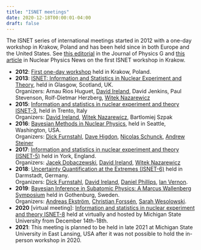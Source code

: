 ```yaml
---
title: "ISNET meetings"
date: 2020-12-18T00:00:01-04:00
draft: false
---
```



The ISNET series of international meetings started in 2012 with a one-day workshop in Krakow, Poland and has been held since in both Europe and the United States. See [this editorial](https://iopscience.iop.org/article/10.1088/0954-3899/42/3/030301) in the Journal of Physics G and [this article](https://doi.org/10.1080/10619127.2013.793104) in Nuclear Physics News on the first ISNET workshop in Krakow.

- **2012**: [First one-day workshop](https://doi.org/10.1080/10619127.2013.793104) held in Krakow, Poland.
- **2013**: [ISNET: Information and Statistics in Nuclear Experiment and Theory](https://indico.cern.ch/event/253381/), held in Glasgow, Scotland, UK.<br>
Organizers: Arnau Rios Huguet, [David Ireland](https://www.gla.ac.uk/schools/physics/staff/davidireland/), David Jenkins, Paul Stevenson, Rolf-Dietmar Herzberg, [Witek Nazarewicz](https://frib.msu.edu/about/organization/staff/nazarewicz-profile.html)
- **2015**: [Information and statistics in nuclear experiment and theory ISNET-3](https://www.ectstar.eu/node/1231), held in Trento, Italy<br>
Organizers: [David Ireland](https://www.gla.ac.uk/schools/physics/staff/davidireland/), [Witek Nazarewicz](https://frib.msu.edu/about/organization/staff/nazarewicz-profile.html),
Bartlomiej Szpak
- **2016**: [Bayesian Methods in Nuclear Physics](http://www.int.washington.edu/PROGRAMS/16-2a/), held in Seattle, Washington, USA.<br>
Organizers: [Dick Furnstahl](https://www.asc.ohio-state.edu/furnstahl.1/), [Dave Higdon](https://www.stat.vt.edu/people/stat-faculty/higdon-david.html), [Nicolas Schunck](https://pls.llnl.gov/people/staff-bios/nacs/schunck-n), [Andrew Steiner](http://neutronstars.utk.edu)
- **2017**: [Information and statistics in nuclear experiment and theory (ISNET-5)](https://www.york.ac.uk/physics/news/events/groups/nuclear-physics/isnet-5-workshop/) held in York, England.<br>
Organizers: [Jacek Dobaczewski](https://www.york.ac.uk/physics/people/dobaczewski/), [David Ireland](https://www.gla.ac.uk/schools/physics/staff/davidireland/),
[Witek Nazarewicz](https://frib.msu.edu/about/organization/staff/nazarewicz-profile.html)
- **2018**: [Uncertainty Quantification at the Extremes (ISNET-6)](https://indico.gsi.de/event/7534/) held in Darmstadt, Germany.<br>
Organizers: [Dick Furnstahl](https://www.asc.ohio-state.edu/furnstahl.1/), [David Ireland](https://www.gla.ac.uk/schools/physics/staff/davidireland/), [Daniel Phillips](https://www.ohio.edu/cas/phillid1), [Ian Vernon](https://www.dur.ac.uk/research/directory/staff/?id=3289).
- **2019**: [Bayesian Inference in Subatomic Physics: A Marcus Wallenberg Symposium](https://www.chalmers.se/en/conference/Bayesian%20Inference%20in%20Subatomic%20Physics/Pages/default.aspx) held in Gothenburg, Sweden.<br> Organizers: [Andreas Ekström](https://www.chalmers.se/en/Staff/Pages/Andreas-Ekstrom.aspx), [Christian Forssén](https://www.chalmers.se/en/staff/Pages/christian-forssen.aspx), [Sarah Wesolowski](https://faculty.salisbury.edu/~scwesolowski).
- **2020** [virtual meeting]: [Information and statistics in nuclear experiment and theory ISNET-8](https://indico.frib.msu.edu/event/21/) held at virtually and hosted by Michigan State University from December 14th-18th.
- **2021**: This meeting is planned to be held in late 2021 at Michigan State University in East Lansing, USA after it was not possible to hold the in-person workshop in 2020.
